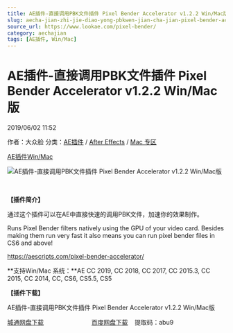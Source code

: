 ```yaml
---
title: AE插件-直接调用PBK文件插件 Pixel Bender Accelerator v1.2.2 Win/Mac版
slug: aecha-jian-zhi-jie-diao-yong-pbkwen-jian-cha-jian-pixel-bender-accelerator-v1-2-2-win-macban
source_url: https://www.lookae.com/pixel-bender/
category: aechajian
tags: [AE插件, Win/Mac]
---
```

# AE插件-直接调用PBK文件插件 Pixel Bender Accelerator v1.2.2 Win/Mac版

2019/06/02 11:52

作者：大众脸
分类：[AE插件](https://www.lookae.com/after-effects/aechajian/) / [After Effects](https://www.lookae.com/after-effects/) / [Mac 专区](https://www.lookae.com/mac-osx/)

[AE插件](https://www.lookae.com/tag/ae%e6%8f%92%e4%bb%b6/)[Win/Mac](https://www.lookae.com/tag/winmac/)

![AE插件-直接调用PBK文件插件 Pixel Bender Accelerator v1.2.2 Win/Mac版](https://www.lookae.com/wp-content/uploads/2019/06/Pixel-Bender-Accelerator.jpg "AE插件-直接调用PBK文件插件 Pixel Bender Accelerator v1.2.2 Win/Mac版-LookAE.com")

[﻿﻿﻿](https://cloud.video.taobao.com//play/u/705956171/p/1/e/6/t/1/50056360474.mp4)

**【插件简介】**

通过这个插件可以在AE中直接快速的调用PBK文件，加速你的效果制作。

Runs Pixel Bender filters natively using the GPU of your video card. Besides making them run very fast it also means you can run pixel bender files in CS6 and above!

https://aescripts.com/pixel-bender-accelerator/

**支持Win/Mac 系统：**AE CC 2019, CC 2018, CC 2017, CC 2015.3, CC 2015, CC 2014, CC, CS6, CS5.5, CS5

**【插件下载】**

AE插件-直接调用PBK文件插件 Pixel Bender Accelerator v1.2.2 Win/Mac版

[城通网盘下载](https://lookae.ctfile.com/fs/680462-377049341)                            [百度网盘下载](https://pan.baidu.com/s/1io8sSynZ6B2biO0JF9vlow)    提取码：abu9

